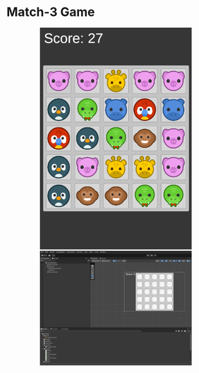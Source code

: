 # Match-3 Game

<p align="center">
  <img src="Screenshots/Screenshot1.png" width="350" title="hover text">
  <br>
  <img src="Screenshots/Screenshot2.png" width="350" alt="accessibility text">
</p>
